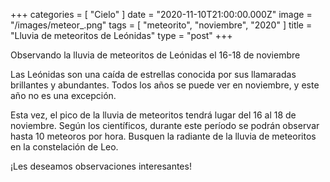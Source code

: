 +++
categories = [ "Cielo" ]
date = "2020-11-10T21:00:00.000Z"
image = "/images/meteor_.png"
tags = [ "meteorito", "noviembre", "2020" ]
title = "Lluvia de meteoritos de Leónidas"
type = "post"
+++

Observando la lluvia de meteoritos de Leónidas el 16-18 de noviembre   
  
Las Leónidas son una caída de estrellas conocida por sus llamaradas brillantes y abundantes. Todos los años se puede ver en noviembre, y este año no es una excepción.  
  
Esta vez, el pico de la lluvia de meteoritos tendrá lugar del 16 al 18 de noviembre. Según los científicos, durante este período se podrán observar hasta 10 meteoros por hora. Busquen la radiante de la lluvia de meteoritos en la constelación de Leo.  
  
¡Les deseamos observaciones interesantes!
